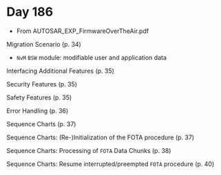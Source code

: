 # Day 186

* From AUTOSAR\_EXP\_FirmwareOverTheAir.pdf

Migration Scenario (p. 34)
* `NvM` `BSW` module: modifiable user and application data

Interfacing Additional Features (p. 35)

Security Features (p. 35)

Safety Features (p. 35)

Error Handling (p. 36)

Sequence Charts (p. 37)

Sequence Charts: (Re-)Initialization of the FOTA procedure (p. 37)

Sequence Charts: Processing of `FOTA` Data Chunks (p. 38)

Sequence Charts: Resume interrupted/preempted `FOTA` procedure (p. 40)
